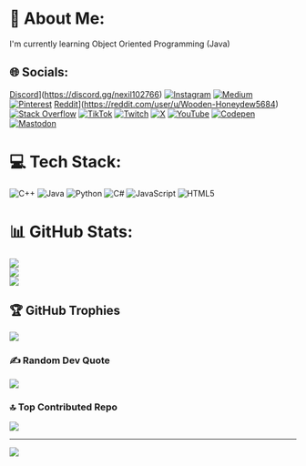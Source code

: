 # 💫 About Me:
I'm currently learning Object Oriented Programming (Java)


## 🌐 Socials:
[Discord](https://img.shields.io/badge/Discord-%237289DA.svg?logo=discord&logoColor=white)](https://discord.gg/nexil102766) [![Instagram](https://img.shields.io/badge/Instagram-%23E4405F.svg?logo=Instagram&logoColor=white)](https://instagram.com/nexil10) [![Medium](https://img.shields.io/badge/Medium-12100E?logo=medium&logoColor=white)](https://medium.com/@@nebils181) [![Pinterest](https://img.shields.io/badge/Pinterest-%23E60023.svg?logo=Pinterest&logoColor=white)](https://pinterest.com/@nebils181) [Reddit](https://img.shields.io/badge/Reddit-%23FF4500.svg?logo=Reddit&logoColor=white)](https://reddit.com/user/u/Wooden-Honeydew5684) [![Stack Overflow](https://img.shields.io/badge/-Stackoverflow-FE7A16?logo=stack-overflow&logoColor=white)](https://stackoverflow.com/users/user:27287795) [![TikTok](https://img.shields.io/badge/TikTok-%23000000.svg?logo=TikTok&logoColor=white)](https://tiktok.com/@@nebils181) [![Twitch](https://img.shields.io/badge/Twitch-%239146FF.svg?logo=Twitch&logoColor=white)](https://twitch.tv/nexil181) [![X](https://img.shields.io/badge/X-black.svg?logo=X&logoColor=white)](https://x.com/NebilS3) [![YouTube](https://img.shields.io/badge/YouTube-%23FF0000.svg?logo=YouTube&logoColor=white)](https://youtube.com/@@Nec181) [![Codepen](https://img.shields.io/badge/Codepen-000000?style=for-the-badge&logo=codepen&logoColor=white)](https://codepen.io/@Nebil-the-sasster) [![Mastodon](https://img.shields.io/badge/-MASTODON-%232B90D9?style=for-the-badge&logo=mastodon&logoColor=white)](https://mastodon.social/@nebls181) 

# 💻 Tech Stack:
![C++](https://img.shields.io/badge/c++-%2300599C.svg?style=for-the-badge&logo=c%2B%2B&logoColor=white) ![Java](https://img.shields.io/badge/java-%23ED8B00.svg?style=for-the-badge&logo=openjdk&logoColor=white) ![Python](https://img.shields.io/badge/python-3670A0?style=for-the-badge&logo=python&logoColor=ffdd54) ![C#](https://img.shields.io/badge/c%23-%23239120.svg?style=for-the-badge&logo=csharp&logoColor=white) ![JavaScript](https://img.shields.io/badge/javascript-%23323330.svg?style=for-the-badge&logo=javascript&logoColor=%23F7DF1E) ![HTML5](https://img.shields.io/badge/html5-%23E34F26.svg?style=for-the-badge&logo=html5&logoColor=white)
# 📊 GitHub Stats:
![](https://github-readme-stats.vercel.app/api?username=nebils181&theme=dark&hide_border=false&include_all_commits=false&count_private=false)<br/>
![](https://github-readme-streak-stats.herokuapp.com/?user=nebils181&theme=dark&hide_border=false)<br/>
![](https://github-readme-stats.vercel.app/api/top-langs/?username=nebils181&theme=dark&hide_border=false&include_all_commits=false&count_private=false&layout=compact)

## 🏆 GitHub Trophies
![](https://github-profile-trophy.vercel.app/?username=nebils181&theme=radical&no-frame=false&no-bg=true&margin-w=4)

### ✍️ Random Dev Quote
![](https://quotes-github-readme.vercel.app/api?type=horizontal&theme=radical)

### 🔝 Top Contributed Repo
![](https://github-contributor-stats.vercel.app/api?username=nebils181&limit=5&theme=dark&combine_all_yearly_contributions=true)

---
[![](https://visitcount.itsvg.in/api?id=nebils181&icon=0&color=0)](https://visitcount.itsvg.in)

<!-- Proudly created with GPRM ( https://gprm.itsvg.in ) -->
